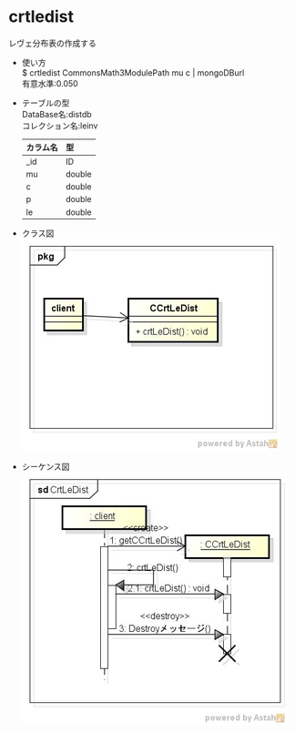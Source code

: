 crtledist
=========
レヴェ分布表の作成する

* 使い方  
  $ crtledist CommonsMath3ModulePath mu c | mongoDBurl  
  有意水準:0.050  

* テーブルの型  
  DataBase名:distdb  
  コレクション名:leinv  

  |カラム名|型     |
  |--------|-------|
  |_id     |ID     |
  |mu      |double |
  |c       |double |
  |p       |double |
  |le      |double |
  
* クラス図  
![crtledist](images/pkgCrtLeDist.jpg)

* シーケンス図  
![crtledist](images/sdCrtLeDist.jpg)
